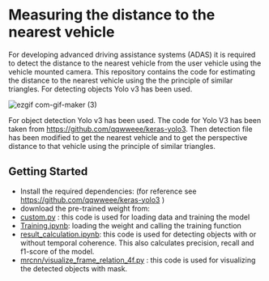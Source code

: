 # Measuring the distance to the nearest vehicle
For developing advanced driving assistance systems (ADAS) it is required to detect the distance to the nearest vehicle from the user vehicle using the vehicle mounted camera. This repository contains the code for estimating the distance to the nearest vehicle using the the principle of similar triangles. For detecting objects Yolo v3 has been used.

![ezgif com-gif-maker (3)](https://user-images.githubusercontent.com/40798690/87365452-e42b3280-c53b-11ea-85ed-0bf9615ac5b3.gif)

For object detection Yolo v3 has been used. The code for Yolo V3 has been taken from https://github.com/qqwweee/keras-yolo3. Then detection file has been modified to get the nearest vehicle and to get the perspective distance to that vehicle using the principle of similar triangles.


## Getting Started
* Install the required dependencies: (for reference see https://github.com/qqwweee/keras-yolo3 )
* download the pre-trained weight from: 
* [custom.py](https://github.com/monjurulkarim/Tracking_manufacturing/blob/master/custom.py) : this code is used for loading data and training the model
* [Training.ipynb](https://github.com/monjurulkarim/Tracking_manufacturing/blob/master/Training.ipynb): loading the weight and calling the training function
* [result_calculation.ipynb](https://github.com/monjurulkarim/Tracking_manufacturing/blob/master/result_calculation.ipynb): this code is used for detecting objects with or without temporal coherence. This also calculates precision, recall and f1-score of the model.
* [mrcnn/visualize_frame_relation_4f.py](https://github.com/monjurulkarim/Tracking_manufacturing/blob/master/mrcnn/visualize_frame_relation_4f.py) : this code is used for visualizing the detected objects with mask.
